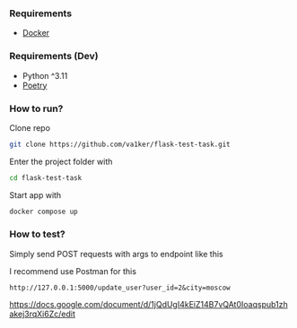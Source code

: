 ### Requirements
- [Docker](https://www.docker.com/)

### Requirements (Dev)
- Python ^3.11 
- [Poetry](https://python-poetry.org/)
 

### How to run?

Clone repo
```bash
git clone https://github.com/va1ker/flask-test-task.git
```

Enter the project folder with

```bash
cd flask-test-task
```

Start app with

```bash
docker compose up
```

### How to test?

Simply send POST requests with args to endpoint like this

I recommend use Postman for this
```
http://127.0.0.1:5000/update_user?user_id=2&city=moscow
```

https://docs.google.com/document/d/1jQdUgI4kEiZ14B7vQAt0Ioaqspub1zhakej3rqXi6Zc/edit